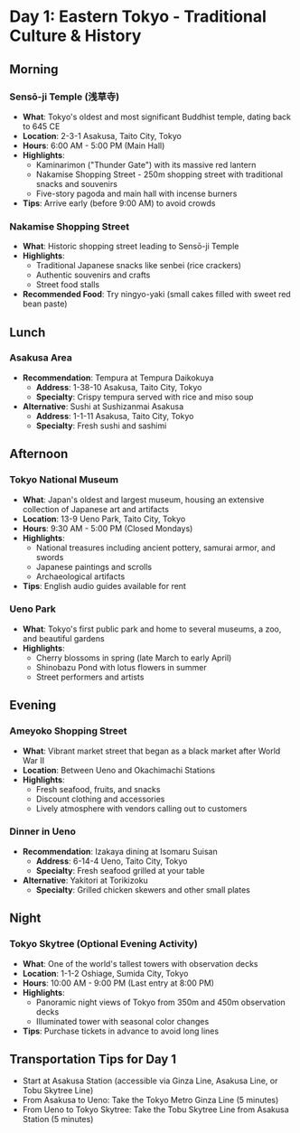 # Day 1: Eastern Tokyo - Traditional Culture & History

## Morning

### Sensō-ji Temple (浅草寺)
- **What**: Tokyo's oldest and most significant Buddhist temple, dating back to 645 CE
- **Location**: 2-3-1 Asakusa, Taito City, Tokyo
- **Hours**: 6:00 AM - 5:00 PM (Main Hall)
- **Highlights**: 
  - Kaminarimon ("Thunder Gate") with its massive red lantern
  - Nakamise Shopping Street - 250m shopping street with traditional snacks and souvenirs
  - Five-story pagoda and main hall with incense burners
- **Tips**: Arrive early (before 9:00 AM) to avoid crowds

### Nakamise Shopping Street
- **What**: Historic shopping street leading to Sensō-ji Temple
- **Highlights**:
  - Traditional Japanese snacks like senbei (rice crackers)
  - Authentic souvenirs and crafts
  - Street food stalls
- **Recommended Food**: Try ningyo-yaki (small cakes filled with sweet red bean paste)

## Lunch

### Asakusa Area
- **Recommendation**: Tempura at Tempura Daikokuya
  - **Address**: 1-38-10 Asakusa, Taito City, Tokyo
  - **Specialty**: Crispy tempura served with rice and miso soup
- **Alternative**: Sushi at Sushizanmai Asakusa
  - **Address**: 1-1-11 Asakusa, Taito City, Tokyo
  - **Specialty**: Fresh sushi and sashimi

## Afternoon

### Tokyo National Museum
- **What**: Japan's oldest and largest museum, housing an extensive collection of Japanese art and artifacts
- **Location**: 13-9 Ueno Park, Taito City, Tokyo
- **Hours**: 9:30 AM - 5:00 PM (Closed Mondays)
- **Highlights**:
  - National treasures including ancient pottery, samurai armor, and swords
  - Japanese paintings and scrolls
  - Archaeological artifacts
- **Tips**: English audio guides available for rent

### Ueno Park
- **What**: Tokyo's first public park and home to several museums, a zoo, and beautiful gardens
- **Highlights**:
  - Cherry blossoms in spring (late March to early April)
  - Shinobazu Pond with lotus flowers in summer
  - Street performers and artists

## Evening

### Ameyoko Shopping Street
- **What**: Vibrant market street that began as a black market after World War II
- **Location**: Between Ueno and Okachimachi Stations
- **Highlights**:
  - Fresh seafood, fruits, and snacks
  - Discount clothing and accessories
  - Lively atmosphere with vendors calling out to customers

### Dinner in Ueno
- **Recommendation**: Izakaya dining at Isomaru Suisan
  - **Address**: 6-14-4 Ueno, Taito City, Tokyo
  - **Specialty**: Fresh seafood grilled at your table
- **Alternative**: Yakitori at Torikizoku
  - **Specialty**: Grilled chicken skewers and other small plates

## Night

### Tokyo Skytree (Optional Evening Activity)
- **What**: One of the world's tallest towers with observation decks
- **Location**: 1-1-2 Oshiage, Sumida City, Tokyo
- **Hours**: 10:00 AM - 9:00 PM (Last entry at 8:00 PM)
- **Highlights**:
  - Panoramic night views of Tokyo from 350m and 450m observation decks
  - Illuminated tower with seasonal color changes
- **Tips**: Purchase tickets in advance to avoid long lines

## Transportation Tips for Day 1
- Start at Asakusa Station (accessible via Ginza Line, Asakusa Line, or Tobu Skytree Line)
- From Asakusa to Ueno: Take the Tokyo Metro Ginza Line (5 minutes)
- From Ueno to Tokyo Skytree: Take the Tobu Skytree Line from Asakusa Station (5 minutes)
